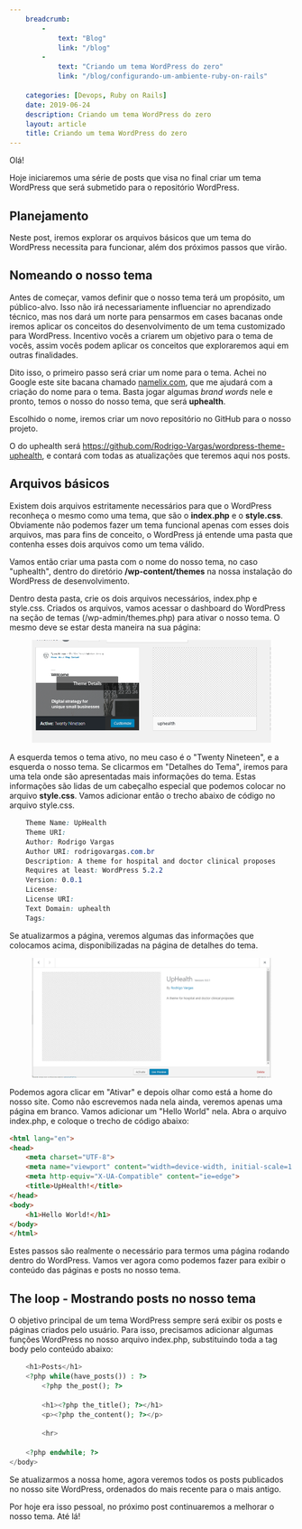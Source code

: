 ```yaml
---
    breadcrumb:
        -
            text: "Blog"
            link: "/blog"
        -             
            text: "Criando um tema WordPress do zero"
            link: "/blog/configurando-um-ambiente-ruby-on-rails"

    categories: [Devops, Ruby on Rails]
    date: 2019-06-24
    description: Criando um tema WordPress do zero
    layout: article
    title: Criando um tema WordPress do zero
---
```


Olá!

Hoje iniciaremos uma série de posts que visa no final criar um tema WordPress que será submetido para o repositório WordPress.

## Planejamento

Neste post, iremos explorar os arquivos básicos que um tema do WordPress necessita para funcionar, além dos próximos passos que virão.

## Nomeando o nosso tema

Antes de começar, vamos definir que o nosso tema terá um propósito, um público-alvo. Isso não irá necessariamente influenciar no aprendizado técnico, mas nos dará um norte para pensarmos em cases bacanas onde iremos aplicar os conceitos do desenvolvimento de um tema customizado para WordPress. Incentivo vocês a criarem um objetivo para o tema de vocês, assim vocês podem aplicar os conceitos que exploraremos aqui em outras finalidades.

Dito isso, o primeiro passo será criar um nome para o tema. Achei no Google este site bacana chamado <a href="https://namelix.com/">namelix.com</a>, que me ajudará com a criação do nome para o tema. Basta jogar algumas <em>brand words</em> nele e pronto, temos o nosso do nosso tema, que será **uphealth**.

Escolhido o nome, iremos criar um novo repositório no GitHub para o nosso projeto.

O do uphealth será <a href="https://github.com/Rodrigo-Vargas/wordpress-theme-uphealth">https://github.com/Rodrigo-Vargas/wordpress-theme-uphealth</a>, e contará com todas as atualizações que teremos aqui nos posts.

## Arquivos básicos

Existem dois arquivos estritamente necessários para que o WordPress reconheça o mesmo como uma tema, que são o **index.php** e o **style.css**. Obviamente não podemos fazer um tema funcional apenas com esses dois arquivos, mas para fins de conceito, o WordPress já entende uma pasta que contenha esses dois arquivos como um tema válido.

Vamos então criar uma pasta com o nome do nosso tema, no caso "uphealth", dentro do diretório <strong>/wp-content/themes</strong> na nossa instalação do WordPress de desenvolvimento.

Dentro desta pasta, crie os dois arquivos necessários, index.php e style.css. Criados os arquivos, vamos acessar o dashboard do WordPress na seção de temas (/wp-admin/themes.php) para ativar o nosso tema. O mesmo deve se estar desta maneira na sua página:

<figure class="wp-block-image"><img src="/cdn/images/getting-started-wp-theme-preview.png" alt="" class="wp-image-50"/></figure>

A esquerda temos o tema ativo, no meu caso é o "Twenty Nineteen", e a esquerda o nosso tema. Se clicarmos em "Detalhes do Tema", iremos  para uma tela onde são apresentadas mais informações do tema. Estas informações são lidas de um cabeçalho especial que podemos colocar no arquivo <strong>style.css</strong>. Vamos adicionar então o trecho abaixo de código no arquivo style.css.

```css
    Theme Name: UpHealth
    Theme URI: 
    Author: Rodrigo Vargas
    Author URI: rodrigovargas.com.br
    Description: A theme for hospital and doctor clinical proposes
    Requires at least: WordPress 5.2.2
    Version: 0.0.1
    License: 
    License URI: 
    Text Domain: uphealth
    Tags:
```

Se atualizarmos a página, veremos algumas das informações que colocamos acima, disponibilizadas na página de detalhes do tema.

<figure class="wp-block-image">
    <img src="/cdn/images/getting-started-wp-theme-details.png" alt="" class="wp-image-53"/>
</figure>

Podemos agora clicar em "Ativar" e depois olhar como está a home do nosso site. Como não escrevemos nada nela ainda, veremos apenas uma página em branco. Vamos adicionar um "Hello World" nela. Abra o arquivo index.php, e coloque o trecho de código abaixo:

```html
<html lang="en">
<head>
    <meta charset="UTF-8">
    <meta name="viewport" content="width=device-width, initial-scale=1.0">
    <meta http-equiv="X-UA-Compatible" content="ie=edge">
    <title>UpHealth!</title>
</head>
<body>
    <h1>Hello World!</h1>
</body>
</html>
```

Estes passos são realmente o necessário para termos uma página rodando dentro do WordPress. Vamos ver agora como podemos fazer para exibir o conteúdo das páginas e posts no nosso tema.

## The loop - Mostrando posts no nosso tema

O objetivo principal de um tema WordPress sempre será exibir os posts e páginas criados pelo usuário. Para isso, precisamos adicionar algumas funções WordPress no nosso arquivo index.php, substituindo toda a tag body pelo conteúdo abaixo:

```php
    <h1>Posts</h1>
    <?php while(have_posts()) : ?>
        <?php the_post(); ?>

        <h1><?php the_title(); ?></h1>
        <p><?php the_content(); ?></p>

        <hr>

    <?php endwhile; ?>  
</body>
```

Se atualizarmos a nossa home, agora veremos todos os posts publicados no nosso site WordPress, ordenados do mais recente para o mais antigo.

Por hoje era isso pessoal, no próximo post continuaremos a melhorar o nosso tema. Até lá!